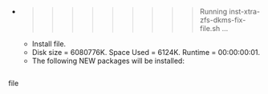 * >>>>>>>>> Running inst-xtra-zfs-dkms-fix-file.sh ...
  * Install file.
  * Disk size = 6080776K. Space Used = 6124K. Runtime = 00:00:00:01.
  * The following NEW packages will be installed:
  ```bash
file
  ```

